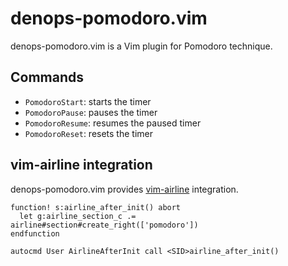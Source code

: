 # denops-pomodoro.vim

denops-pomodoro.vim is a Vim plugin for Pomodoro technique.

## Commands

* `PomodoroStart`: starts the timer
* `PomodoroPause`: pauses the timer
* `PomodoroResume`: resumes the paused timer
* `PomodoroReset`: resets the timer

## vim-airline integration

denops-pomodoro.vim provides [vim-airline](https://github.com/vim-airline/vim-airline) integration.

```vim
function! s:airline_after_init() abort
  let g:airline_section_c .= airline#section#create_right(['pomodoro'])
endfunction

autocmd User AirlineAfterInit call <SID>airline_after_init()
```
